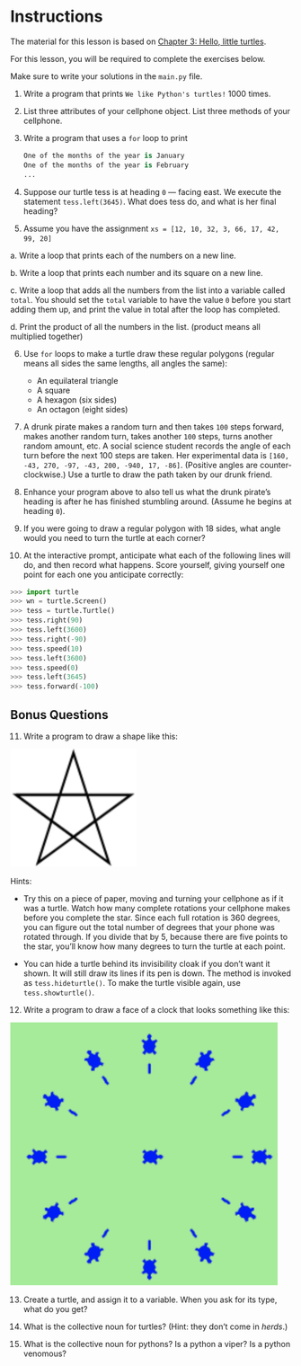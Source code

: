 # Instructions  

The material for this lesson is based on [Chapter 3: Hello, little turtles](https://learnpythontherightway.com/chapter/chapter-3.html).

For this lesson, you will be required to complete the  exercises below. 

Make sure to write your solutions in the `main.py` file.


1. Write a program that prints `We like Python's turtles!` 1000 times.


2. List three attributes of your cellphone object. List three methods of your cellphone.


3. Write a program that uses a `for` loop to print

    ```python
    One of the months of the year is January
    One of the months of the year is February
    ...
    ```

4. Suppose our turtle tess is at heading `0` — facing east. We execute the statement `tess.left(3645)`. What does tess do, and what is her final heading?


5. Assume you have the assignment `xs = [12, 10, 32, 3, 66, 17, 42, 99, 20]`

  a. Write a loop that prints each of the numbers on a new line.
 
  b. Write a loop that prints each number and its square on a new line.
  
  c. Write a loop that adds all the numbers from the list into a variable called `total`. You should set the `total` variable to have the value `0` before you start adding them up, and print the value in total after the loop has completed.
  
  d. Print the product of all the numbers in the list. (product means all multiplied together)


6. Use `for` loops to make a turtle draw these regular polygons (regular means all sides the same lengths, all angles the same):
   - An equilateral triangle
   - A square
   - A hexagon (six sides)
   - An octagon (eight sides)

7. A drunk pirate makes a random turn and then takes `100` steps forward, makes another random turn, takes another `100` steps, turns another random amount, etc. A social science student records the angle of each turn before the next 100 steps are taken. Her experimental data is `[160, -43, 270, -97, -43, 200, -940, 17, -86]`. (Positive angles are counter-clockwise.) Use a turtle to draw the path taken by our drunk friend.


8. Enhance your program above to also tell us what the drunk pirate’s heading is after he has finished stumbling around. (Assume he begins at heading `0`).


9. If you were going to draw a regular polygon with 18 sides, what angle would you need to turn the turtle at each corner?


10. At the interactive prompt, anticipate what each of the following lines will do, and then record what happens. Score yourself, giving yourself one point for each one you anticipate correctly:

```python
>>> import turtle
>>> wn = turtle.Screen()
>>> tess = turtle.Turtle()
>>> tess.right(90)
>>> tess.left(3600)
>>> tess.right(-90)
>>> tess.speed(10)
>>> tess.left(3600)
>>> tess.speed(0)
>>> tess.left(3645)
>>> tess.forward(-100)
```

## Bonus Questions
11. Write a program to draw a shape like this:

![Star](assets/star.png)

Hints:

-  Try this on a piece of paper, moving and turning your cellphone as if it was a turtle. Watch how many complete rotations your cellphone makes before you complete the star. Since each full rotation is 360 degrees, you can figure out the total number of degrees that your phone was rotated through. If you divide that by 5, because there are five points to the star, you’ll know how many degrees to turn the turtle at each point.


- You can hide a turtle behind its invisibility cloak if you don’t want it shown. It will still draw its lines if its pen is down. The method is invoked as `tess.hideturtle()`. To make the turtle visible again, use `tess.showturtle()`.

12. Write a program to draw a face of a clock that looks something like this:

![Clock face](assets/clock_face.png)

13. Create a turtle, and assign it to a variable. When you ask for its type, what do you get?


14. What is the collective noun for turtles? (Hint: they don’t come in _herds_.)


15. What is the collective noun for pythons? Is a python a viper? Is a python venomous?
